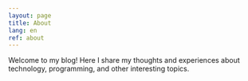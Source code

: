 ```yaml
---
layout: page
title: About
lang: en
ref: about
---
```


Welcome to my blog! Here I share my thoughts and experiences about technology, programming, and other interesting topics.
